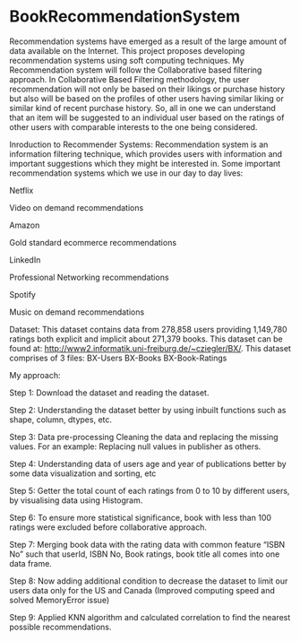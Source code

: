 # BookRecommendationSystem
Recommendation systems have emerged as a result of the large amount of data available on the Internet. This project proposes developing recommendation systems using soft computing techniques. My Recommendation system will follow the Collaborative based filtering approach. In Collaborative Based Filtering methodology, the user recommendation will not only be based on their likings or purchase history but also will be based on the profiles of other users having similar liking or similar kind of recent purchase history. So, all in one we can understand that an item will be suggested to an individual user based on the ratings of other users with comparable interests to the one being considered.

Inroduction to Recommender Systems:
Recommendation system is an information filtering technique, which provides users with information and important suggestions which they might be interested in. Some important recommendation systems which we use in our day to day lives:

Netflix

Video on demand recommendations

Amazon

Gold standard ecommerce recommendations

LinkedIn

Professional Networking recommendations

Spotify

Music on demand recommendations

Dataset: This dataset contains data from 278,858 users providing 1,149,780 ratings both explicit and implicit about 271,379 books. This dataset can be found at: http://www2.informatik.uni-freiburg.de/~cziegler/BX/.
This dataset comprises of 3 files:
BX-Users
BX-Books
BX-Book-Ratings

My approach:

Step 1: Download the dataset and reading the dataset.

Step 2: Understanding the dataset better by using inbuilt functions such as shape, column, dtypes, etc.

Step 3: Data pre-processing
Cleaning the data and replacing the missing values.
For an example: Replacing null values in publisher as others.

Step 4: Understanding data of users age and year of publications better by some data visualization and sorting, etc

Step 5: Getter the total count of each ratings from 0 to 10 by different users, by visualising data  using Histogram.

Step 6: To ensure more statistical significance, book with less than 100 ratings were excluded before collaborative approach.

Step 7: Merging book data with the rating data with common feature “ISBN No” such that userId, ISBN No, Book ratings, book title all comes into one data frame.

Step 8: Now adding additional condition to decrease the dataset to limit our users data only for the US and Canada (Improved computing speed and solved MemoryError issue)

Step 9: Applied KNN algorithm and calculated correlation to find the nearest possible recommendations.


